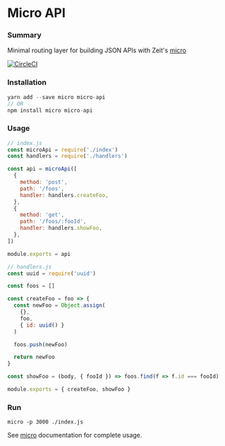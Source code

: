 # Micro API

### Summary

Minimal routing layer for building JSON APIs with Zeit's [micro](https://github.com/zeit/micro)

[![CircleCI](https://circleci.com/gh/possibilities/micro-api.svg?style=svg)](https://circleci.com/gh/possibilities/micro-api)

### Installation

```javascript
yarn add --save micro micro-api
// OR
npm install micro micro-api
```

### Usage

```javascript
// index.js
const microApi = require('./index')
const handlers = require('./handlers')

const api = microApi([
  {
    method: 'post',
    path: '/foos',
    handler: handlers.createFoo,
  },
  {
    method: 'get',
    path: '/foos/:fooId',
    handler: handlers.showFoo,
  },
])

module.exports = api
```

```javascript
// handlers.js
const uuid = require('uuid')

const foos = []

const createFoo = foo => {
  const newFoo = Object.assign(
    {},
    foo,
    { id: uuid() }
  )

  foos.push(newFoo)

  return newFoo
}

const showFoo = (body, { fooId }) => foos.find(f => f.id === fooId)

module.exports = { createFoo, showFoo }
```

### Run

```
micro -p 3000 ./index.js
```

See [micro](https://github.com/zeit/micro#documentation) documentation for complete usage.
